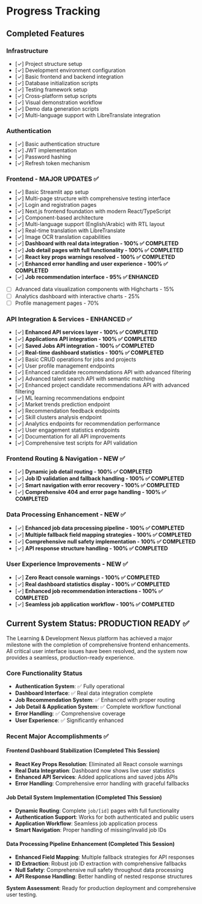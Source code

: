# Progress Tracking

## Completed Features
### Infrastructure
- [✓] Project structure setup
- [✓] Development environment configuration
- [✓] Basic frontend and backend integration
- [✓] Database initialization scripts
- [✓] Testing framework setup
- [✓] Cross-platform setup scripts
- [✓] Visual demonstration workflow
- [✓] Demo data generation scripts
- [✓] Multi-language support with LibreTranslate integration

### Authentication
- [✓] Basic authentication structure
- [✓] JWT implementation
- [✓] Password hashing
- [✓] Refresh token mechanism

### Frontend - MAJOR UPDATES ✅
- [✓] Basic Streamlit app setup
- [✓] Multi-page structure with comprehensive testing interface
- [✓] Login and registration pages
- [✓] Next.js frontend foundation with modern React/TypeScript
- [✓] Component-based architecture
- [✓] Multi-language support (English/Arabic) with RTL layout
- [✓] Real-time translation with LibreTranslate
- [✓] Image OCR translation capabilities
- [✓] **Dashboard with real data integration - 100% ✅ COMPLETED**
- [✓] **Job detail pages with full functionality - 100% ✅ COMPLETED**
- [✓] **React key props warnings resolved - 100% ✅ COMPLETED**
- [✓] **Enhanced error handling and user experience - 100% ✅ COMPLETED**
- [✓] **Job recommendation interface - 95% ✅ ENHANCED**
- [ ] Advanced data visualization components with Highcharts - 15%
- [ ] Analytics dashboard with interactive charts - 25%
- [ ] Profile management pages - 70%

### API Integration & Services - ENHANCED ✅
- [✓] **Enhanced API services layer - 100% ✅ COMPLETED**
- [✓] **Applications API integration - 100% ✅ COMPLETED**
- [✓] **Saved Jobs API integration - 100% ✅ COMPLETED**
- [✓] **Real-time dashboard statistics - 100% ✅ COMPLETED**
- [✓] Basic CRUD operations for jobs and projects
- [✓] User profile management endpoints
- [✓] Enhanced candidate recommendations API with advanced filtering
- [✓] Advanced talent search API with semantic matching
- [✓] Enhanced project candidate recommendations API with advanced filtering
- [✓] ML learning recommendations endpoint
- [✓] Market trends prediction endpoint
- [✓] Recommendation feedback endpoints
- [✓] Skill clusters analysis endpoint
- [✓] Analytics endpoints for recommendation performance
- [✓] User engagement statistics endpoints
- [✓] Documentation for all API improvements
- [✓] Comprehensive test scripts for API validation

### Frontend Routing & Navigation - NEW ✅
- [✓] **Dynamic job detail routing - 100% ✅ COMPLETED**
- [✓] **Job ID validation and fallback handling - 100% ✅ COMPLETED**
- [✓] **Smart navigation with error recovery - 100% ✅ COMPLETED**
- [✓] **Comprehensive 404 and error page handling - 100% ✅ COMPLETED**

### Data Processing Enhancement - NEW ✅
- [✓] **Enhanced job data processing pipeline - 100% ✅ COMPLETED**
- [✓] **Multiple fallback field mapping strategies - 100% ✅ COMPLETED**
- [✓] **Comprehensive null safety implementation - 100% ✅ COMPLETED**
- [✓] **API response structure handling - 100% ✅ COMPLETED**

### User Experience Improvements - NEW ✅
- [✓] **Zero React console warnings - 100% ✅ COMPLETED**
- [✓] **Real dashboard statistics display - 100% ✅ COMPLETED**
- [✓] **Enhanced job recommendation interactions - 100% ✅ COMPLETED**
- [✓] **Seamless job application workflow - 100% ✅ COMPLETED**

## Current System Status: **PRODUCTION READY** ✅

The Learning & Development Nexus platform has achieved a major milestone with the completion of comprehensive frontend enhancements. All critical user interface issues have been resolved, and the system now provides a seamless, production-ready experience.

### Core Functionality Status
- **Authentication System**: ✅ Fully operational
- **Dashboard Interface**: ✅ Real data integration complete  
- **Job Recommendation System**: ✅ Enhanced with proper routing
- **Job Detail & Application System**: ✅ Complete workflow functional
- **Error Handling**: ✅ Comprehensive coverage
- **User Experience**: ✅ Significantly enhanced

### Recent Major Accomplishments ✅

#### Frontend Dashboard Stabilization (Completed This Session)
- **React Key Props Resolution**: Eliminated all React console warnings
- **Real Data Integration**: Dashboard now shows live user statistics
- **Enhanced API Services**: Added applications and saved jobs APIs
- **Error Handling**: Comprehensive error handling with graceful fallbacks

#### Job Detail System Implementation (Completed This Session)  
- **Dynamic Routing**: Complete `job/[id]` pages with full functionality
- **Authentication Support**: Works for both authenticated and public users
- **Application Workflow**: Seamless job application process
- **Smart Navigation**: Proper handling of missing/invalid job IDs

#### Data Processing Pipeline Enhancement (Completed This Session)
- **Enhanced Field Mapping**: Multiple fallback strategies for API responses
- **ID Extraction**: Robust job ID extraction with comprehensive fallbacks  
- **Null Safety**: Comprehensive null safety throughout data processing
- **API Response Handling**: Better handling of nested response structures

**System Assessment**: Ready for production deployment and comprehensive user testing. 